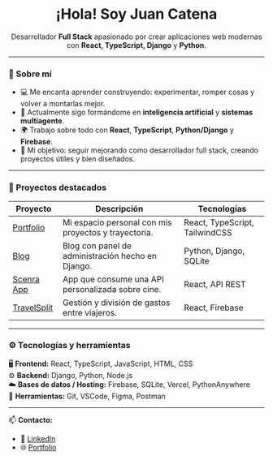 <h1 align="center">¡Hola! Soy Juan Catena</h1>

<p align="center">
  Desarrollador <strong>Full Stack</strong> apasionado por crear aplicaciones web modernas con <strong>React, TypeScript, Django</strong> y <strong>Python</strong>.
</p>

---

### 🚀 Sobre mí
- 💻 Me encanta aprender construyendo: experimentar, romper cosas y volver a montarlas mejor.  
- 🧠 Actualmente sigo formándome en **inteligencia artificial** y **sistemas multiagente**.  
- 🌍 Trabajo sobre todo con **React**, **TypeScript**, **Python/Django** y **Firebase**.  
- 🎯 Mi objetivo: seguir mejorando como desarrollador full stack, creando proyectos útiles y bien diseñados.

---

### 🧩 Proyectos destacados
| Proyecto | Descripción | Tecnologías |
|-----------|--------------|-------------|
| [Portfolio](https://juancatena.vercel.app) | Mi espacio personal con mis proyectos y trayectoria. | React, TypeScript, TailwindCSS |
| [Blog](https://jcatena.pythonanywhere.com) | Blog con panel de administración hecho en Django. | Python, Django, SQLite |
| [Scenra App](https://scenra-app.vercel.app) | App que consume una API personalizada sobre cine. | React, API REST |
| [TravelSplit](https://travelsplit-72d62.web.app) | Gestión y división de gastos entre viajeros. | React, Firebase |

---

### ⚙️ Tecnologías y herramientas
🖥️ **Frontend:** React, TypeScript, JavaScript, HTML, CSS  
⚙️ **Backend:** Django, Python, Node.js  
☁️ **Bases de datos / Hosting:** Firebase, SQLite, Vercel, PythonAnywhere  
🧰 **Herramientas:** Git, VSCode, Figma, Postman  

---

📫 **Contacto:**  
- 💼 [LinkedIn](https://www.linkedin.com/in/juan-catena-marin)  
- 🌐 [Portfolio](https://juancatena.vercel.app)
